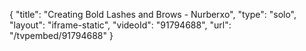 {
    "title": "Creating Bold Lashes and Brows - Nurberxo",
    "type": "solo",
    "layout": "iframe-static",
    "videoId": "91794688",
    "url": "\/tvpembed\/91794688"
}